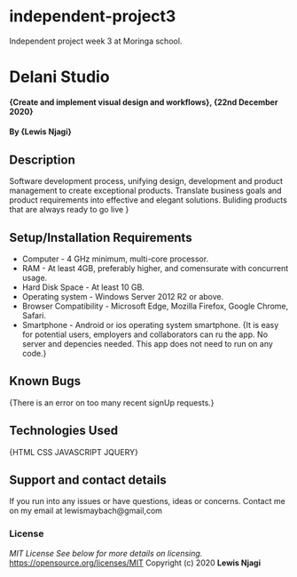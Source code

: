 # independent-project3
Independent project week 3 at Moringa school. 
# Delani Studio
#### {Create and implement visual design and workflows}, {22nd December 2020}
#### By **{Lewis Njagi}**
## Description
Software development process, unifying design, development and product management to create exceptional products. Translate business goals and product requirements into effective and elegant solutions. Buliding products that are always ready to go live }
## Setup/Installation Requirements
* Computer - 4 GHz minimum, multi-core processor.
* RAM - At least 4GB, preferably higher, and comensurate with concurrent usage.
* Hard Disk Space - At least 10 GB.
* Operating system - Windows Server 2012 R2 or above.
* Browser Compatibility - Microsoft Edge, Mozilla Firefox, Google Chrome, Safari.
* Smartphone - Android or ios operating system smartphone.
{It is easy for potential users, employers and collaborators can ru the app. No server and depencies needed. This app does not need to run on any code.}
## Known Bugs
{There is an error on too many recent signUp requests.}
## Technologies Used
{HTML
CSS
JAVASCRIPT
JQUERY}
## Support and contact details
If you run into any issues or have questions, ideas or concerns. Contact me on my email at lewismaybach@gmail,com
### License
*MIT License
See below for more details on licensing.*
https://opensource.org/licenses/MIT
Copyright (c) 2020 **Lewis Njagi**
